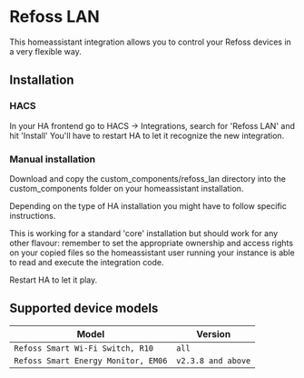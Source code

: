# Refoss LAN
This homeassistant integration allows you to control your Refoss devices in a very flexible way.


## Installation
### HACS
In your HA frontend go to HACS -> Integrations, search for 'Refoss LAN' and hit 'Install' You'll have to restart HA to let it recognize the new integration.

### Manual installation
Download and copy the custom_components/refoss_lan directory into the custom_components folder on your homeassistant installation.

Depending on the type of HA installation you might have to follow specific instructions.

This is working for a standard 'core' installation but should work for any other flavour: remember to set the appropriate ownership and access rights on your copied files so the homeassistant user running your instance is able to read and execute the integration code.

Restart HA to let it play.

## Supported device models

| Model | Version            |             
| ----------- |--------------------|
| `Refoss Smart Wi-Fi Switch, R10`    | `all`              |
| `Refoss Smart Energy Monitor, EM06` | `v2.3.8 and above` |

